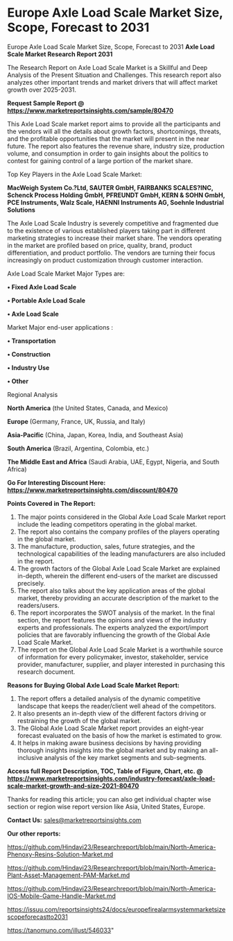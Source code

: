# Europe Axle Load Scale Market Size, Scope, Forecast to 2031
Europe Axle Load Scale Market Size, Scope, Forecast to 2031
<strong>Axle Load Scale Market Research Report 2031</strong>

The Research Report on Axle Load Scale Market is a Skillful and Deep Analysis of the Present Situation and Challenges. This research report also analyzes other important trends and market drivers that will affect market growth over 2025-2031.

<strong>Request Sample Report @ <a href=https://www.marketreportsinsights.com/sample/80470>https://www.marketreportsinsights.com/sample/80470</a></strong>

This Axle Load Scale market report aims to provide all the participants and the vendors will all the details about growth factors, shortcomings, threats, and the profitable opportunities that the market will present in the near future. The report also features the revenue share, industry size, production volume, and consumption in order to gain insights about the politics to contest for gaining control of a large portion of the market share.

Top Key Players in the Axle Load Scale Market:

<strong>MacWeigh System Co.?Ltd, SAUTER GmbH, FAIRBANKS SCALES?INC, Schenck Process Holding GmbH, PFREUNDT GmbH, KERN & SOHN GmbH, PCE Instruments, Walz Scale, HAENNI Instruments AG, Soehnle Industrial Solutions</strong>

The Axle Load Scale Industry is severely competitive and fragmented due to the existence of various established players taking part in different marketing strategies to increase their market share. The vendors operating in the market are profiled based on price, quality, brand, product differentiation, and product portfolio. The vendors are turning their focus increasingly on product customization through customer interaction.

Axle Load Scale Market Major Types are:

<strong>• Fixed Axle Load Scale

• Portable Axle Load Scale

• Axle Load Scale</strong>

Market Major end-user applications :

<strong>• Transportation

• Construction

• Industry Use

• Other</strong>

Regional Analysis

</u><strong><b>North America</b></strong> (the United States, Canada, and Mexico)

<strong><b>Europe </b></strong>(Germany, France, UK, Russia, and Italy)

<strong><b>Asia-Pacific</b></strong> (China, Japan, Korea, India, and Southeast Asia)

<strong><b>South America</b></strong> (Brazil, Argentina, Colombia, etc.)

<strong><b>The Middle East and Africa</b></strong> (Saudi Arabia, UAE, Egypt, Nigeria, and South Africa)

<strong>Go For Interesting Discount Here: <a href=https://www.marketreportsinsights.com/discount/80470>https://www.marketreportsinsights.com/discount/80470</a></strong>

<strong>Points Covered in The Report:</strong>
<ol>
  <li>The major points considered in the Global Axle Load Scale Market report include the leading competitors operating in the global market.</li>
  <li>The report also contains the company profiles of the players operating in the global market.</li>
  <li>The manufacture, production, sales, future strategies, and the technological capabilities of the leading manufacturers are also included in the report.</li>
  <li>The growth factors of the Global Axle Load Scale Market are explained in-depth, wherein the different end-users of the market are discussed precisely.</li>
  <li>The report also talks about the key application areas of the global market, thereby providing an accurate description of the market to the readers/users.</li>
  <li>The report incorporates the SWOT analysis of the market. In the final section, the report features the opinions and views of the industry experts and professionals. The experts analyzed the export/import policies that are favorably influencing the growth of the Global Axle Load Scale Market.</li>
  <li>The report on the Global Axle Load Scale Market is a worthwhile source of information for every policymaker, investor, stakeholder, service provider, manufacturer, supplier, and player interested in purchasing this research document.</li>
</ol>
<strong>Reasons for Buying Global Axle Load Scale Market Report:</strong>

<ol>
  <li>The report offers a detailed analysis of the dynamic competitive landscape that keeps the reader/client well ahead of the competitors.</li>
  <li>It also presents an in-depth view of the different factors driving or restraining the growth of the global market.</li>
  <li>The Global Axle Load Scale Market report provides an eight-year forecast evaluated on the basis of how the market is estimated to grow.</li>
  <li>It helps in making aware business decisions by having providing thorough insights insights into the global market and by making an all-inclusive analysis of the key market segments and sub-segments.</li>
</ol>
<strong>Access full Report Description, TOC, Table of Figure, Chart, etc. @ <a href=https://www.marketreportsinsights.com/industry-forecast/axle-load-scale-market-growth-and-size-2021-80470>https://www.marketreportsinsights.com/industry-forecast/axle-load-scale-market-growth-and-size-2021-80470</a></strong>


Thanks for reading this article; you can also get individual chapter wise section or region wise report version like Asia, United States, Europe.

<strong>Contact Us:</strong>
sales@marketreportsinsights.com

<strong>Our other reports:</strong>

<a href=https://github.com/Hindavi23/Researchreport/blob/main/North-America-Phenoxy-Resins-Solution-Market.md>https://github.com/Hindavi23/Researchreport/blob/main/North-America-Phenoxy-Resins-Solution-Market.md</a>

<a href=https://github.com/Hindavi23/Researchreport/blob/main/North-America-Plant-Asset-Management-PAM-Market.md>https://github.com/Hindavi23/Researchreport/blob/main/North-America-Plant-Asset-Management-PAM-Market.md</a>

<a href=https://github.com/Hindavi23/Researchreport/blob/main/North-America-IOS-Mobile-Game-Handle-Market.md>https://github.com/Hindavi23/Researchreport/blob/main/North-America-IOS-Mobile-Game-Handle-Market.md</a>

<a href=https://issuu.com/reportsinsights24/docs/europefirealarmsystemmarketsizescopeforecastto2031>https://issuu.com/reportsinsights24/docs/europefirealarmsystemmarketsizescopeforecastto2031</a>

<a href=https://tanomuno.com/illust/546033>https://tanomuno.com/illust/546033</a>"
